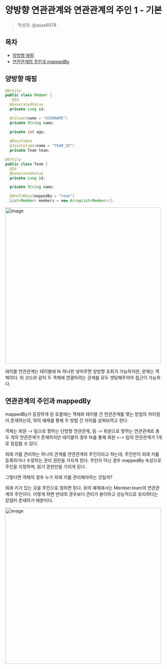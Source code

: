 # 양방향 연관관계와 연관관계의 주인 1 - 기본
> 작성자: @asas6978

## 목차
- [양방향 매핑](#양방향-매핑)
- [연관관계의 주인과 mappedBy](#연관관계의-주인과-mappedby)
 
## 양방향 매핑
```java
@Entity 
public class Member {
   @Id
  @GeneratedValue
  private Long id;

  @Column(name = "USERNAME")
  private String name;

  private int age; 
 
  @ManyToOne 
  @JoinColumn(name = "TEAM_ID") 
  private Team team; 
```
```java
@Entity 
public class Team { 
  @Id
  @GeneratedValue
  private Long id;

  private String name; 

  @OneToMany(mappedBy = "team") 
  List<Member> members = new ArrayList<Member>(); 
```

<img width="500" alt="image" src="https://github.com/luke0408/study_for_jpa_basic/assets/77332981/d4613682-a451-4bc6-9dd4-1ee796ee9676">

테이블 연관관계는 테이블에 fk 하나만 넣어주면 양방향 조회가 가능하지만, 문제는 객체이다.
위 코드와 같이 두 객체에 연결하려는 관계를 모두 셋팅해주어야 접근이 가능하다.



## 연관관계의 주인과 mappedBy
mappedBy가 등장하게 된 흐름에는 객체와 테이블 간 연관관계를 맺는 방법의 차이점이 존재하는데, 위의 예제를 통해 두 방법 간 차이를 살펴보려고 한다.

객체는 회원 -> 팀으로 향하는 단방향 연관관계, 팀 -> 회원으로 향하는 연관관계로 총 두 개의 연관관계가 존재하지만 테이블의 경우 fk를 통해 회원 <-> 팀의 연관관계가 1개로 정립될 수 있다.

외래 키를 관리하는 하나의 관계를 연관관계의 주인이라고 하는데, 주인만이 외래 키를 등록하거나 수정하는 관리 권한을 가지게 된다. 주인이 아닌 경우 mappedBy 속성으로 주인을 지정하며, 읽기 권한만을 가지게 된다.

그렇다면 객체의 경우 누가 외래 키를 관리해야하는 것일까?

외래 키가 있는 곳을 주인으로 정하면 된다. 위의 예제에서는 Member.team의 연관관계의 주인이다.
이렇게 하면 반대의 경우보다 관리가 용이하고 성능적으로 유리하다는 장점이 존재하기 때문이다.

<img width="500" alt="image" src="https://github.com/luke0408/study_for_jpa_basic/assets/77332981/0902cccd-22e8-4ec4-adf3-81d2884bd6d3">
